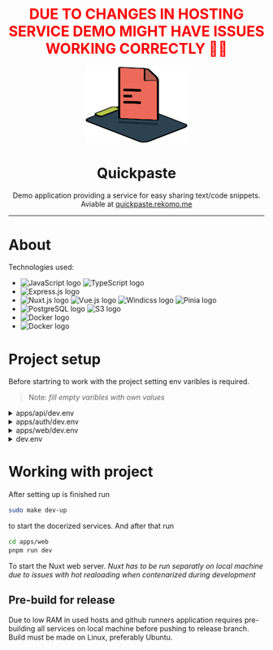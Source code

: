 <p align="center" >
    <h1 style="color:red" align="center">DUE TO CHANGES IN HOSTING SERVICE DEMO MIGHT HAVE ISSUES WORKING CORRECTLY 🤖🔥</h1>
</p>
<p align="center" >
    <img src="./apps/web/src/assets/quickpase-icon.svg" width="200px">
    <h1 align="center">Quickpaste</h1>
</p>

<p align="center">
    Demo application providing a service for easy sharing text/code snippets.<br>
    Aviable at <a href="https://quickpaste.rekomo.me">quickpaste.rekomo.me</a>
</p>

---
# About

Technologies used:

- <img src="https://img.shields.io/badge/JavaScript-282C34?logo=javascript&logoColor=F7DF1E" alt="JavaScript logo" title="JavaScript" height="25" /> <img src="https://img.shields.io/badge/TypeScript-282C34?logo=typescript&logoColor=3178C6" alt="TypeScript logo" title="TypeScript" height="25" />
- <img src="https://img.shields.io/badge/Express-282C34?logo=express&logoColor=FFFFFF" alt="Express.js logo" title="Express.js" height="25" />
- <img src="https://img.shields.io/badge/Nuxt 3-282C34?logo=nuxtdotjs&logoColor=00DC82" alt="Nuxt.js logo" title="Nuxt.js" height="25" /> <img src="https://img.shields.io/badge/Vue 3-282C34?logo=vuedotjs&logoColor=00DC82" alt="Vue.js logo" title="Vue.js" height="25" /> <img src="https://img.shields.io/badge/Windicss-282C34" alt="Windicss logo" title="Windicss" height="25" /> <img src="https://img.shields.io/badge/Pinia-282C34" alt="Pinia logo" title="Pinia" height="25" />
- <img src="https://img.shields.io/badge/PostgreSQL-282C34?logo=postgresql&logoColor=4169E1" alt="PostgreSQL logo" title="PostgreSQL" height="25" /> <img src="https://img.shields.io/badge/S3-282C34?logo=amazons3&logoColor=569A31" alt="S3 logo" title="S3" height="25" />
- <img src="https://img.shields.io/badge/Docker-282C34?logo=docker&logoColor=2496ED" alt="Docker logo" title="Docker" height="25" />
- <img src="https://img.shields.io/badge/Github Actions-282C34?logo=githubactions&logoColor=2088FF" alt="Docker logo" title="Docker" height="25" />

  


# Project setup

Before startring to work with the project setting env varibles is required.

>  Note: *fill empty varibles with own values*

  
<details>
  <summary>apps/api/dev.env</summary>

  ```
  AWS_ACCESS_KEY_ID=
  AWS_SECRET_ACCESS_KEY="secretDEVkey"
  AWS_BUCKET_NAME="quickpaste"
  AWS_REGION="eu-north-1"
  AWS_ENDPOINT="http://storage:4566"

  PG_HOST="db"
  PG_PORT="5432"
  PG_DB_NAME="quickpaste"

  ```
</details>
<details>
  <summary>apps/auth/dev.env</summary>
  
  ```
  JWT_SECRET_KEY=
  PG_HOST="db"
  PG_PORT="5432"
  PG_DB_NAME="quickpaste"
  ```
</details>
<details>
  <summary>apps/web/dev.env</summary>

  ```
  NUXT_HOST=0
  NUXT_PORT=3000

  # no '/' at the ends of links
  INTERNAL_GATEWAY_ADDRESS="http://localhost:8080"
  INTERNAL_API_ADDRESS="http://localhost:4000"
  AUTH_SERVICE_ADDRESS="http://localhost:4001"
  WEB_ADDRESS="http://localhost:8080"

  GITHUB_CLIENT_ID=
  GITHUB_CLIENT_SECRET=

  # https://docs.hcaptcha.com/#integration-testing-test-keys
  HCAPTCHA_SITEKEY="10000000-ffff-ffff-ffff-000000000001"
  ```
</details>
<details>
  <summary>dev.env</summary>

  ```
  # local folders
  LOCAL_DEV_STORAGE="./.dev_storage/localstack_data"
  LOCAL_DEV_DB="./.dev_storage/postgress_data"

  # exposed ports on to local machine, if changed also change ports in web configuration
  API_PORT=4000
  AUTH_PORT=4001
  GATEWAY_PORT=8080
  WEB_PORT=8081

  # db config
  POSTGRES_USER=
  POSTGRES_PASSWORD=
  ```
</details>

# Working with project
After setting up is finished run
```bash
sudo make dev-up
```
to start the docerized services. And after that run
```bash
cd apps/web
pnpm run dev
```
To start the Nuxt web server. 
*Nuxt has to be run separatly on local machine due to issues with hot realoading when contenarized during development*


## Pre-build for release

Due to low RAM in used hosts and github runners application requires pre-building all services on local machine before pushing to release branch. Build must be made on Linux, preferably Ubuntu.
